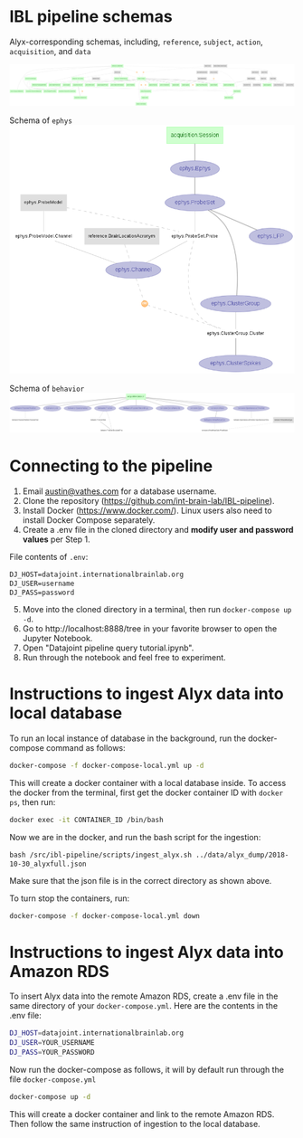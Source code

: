 # IBL pipeline schemas

Alyx-corresponding schemas, including, `reference`, `subject`, `action`, `acquisition`, and `data`

![Alyx_corresponding erd](images/alyx_erd.png)

Schema of `ephys`
![Ephys erd](images/ephys_erd.png)

Schema of `behavior`
![Behavior erd](images/behavior_erd.png)

# Connecting to the pipeline

1. Email austin@vathes.com for a database username.
2. Clone the repository (https://github.com/int-brain-lab/IBL-pipeline).
3. Install Docker (https://www.docker.com/). Linux users also need to install Docker Compose separately.
4. Create a .env file in the cloned directory and **modify user and password values** per Step 1.

  File contents of ``.env``:
  ```
  DJ_HOST=datajoint.internationalbrainlab.org
  DJ_USER=username
  DJ_PASS=password
  ```

5. Move into the cloned directory in a terminal, then run `docker-compose up -d`.
6. Go to http://localhost:8888/tree in your favorite browser to open the Jupyter Notebook.
7. Open "Datajoint pipeline query tutorial.ipynb".
8. Run through the notebook and feel free to experiment.

# Instructions to ingest Alyx data into local database

To run an local instance of database in the background, run the docker-compose command as follows:

```bash
docker-compose -f docker-compose-local.yml up -d
```

This will create a docker container with a local database inside. To access the docker from the terminal, first get the docker container ID with `docker ps`, then run:

```bash
docker exec -it CONTAINER_ID /bin/bash
```

Now we are in the docker, and run the bash script for the ingestion:

```
bash /src/ibl-pipeline/scripts/ingest_alyx.sh ../data/alyx_dump/2018-10-30_alyxfull.json
```

Make sure that the json file is in the correct directory as shown above.

To turn stop the containers, run:

```bash
docker-compose -f docker-compose-local.yml down
```





# Instructions to ingest Alyx data into Amazon RDS

To insert Alyx data into the remote Amazon RDS, create a .env file in the same directory of your `docker-compose.yml`. Here are the contents in the .env file:

```bash
DJ_HOST=datajoint.internationalbrainlab.org
DJ_USER=YOUR_USERNAME
DJ_PASS=YOUR_PASSWORD
```

Now run the docker-compose as follows, it will by default run through the file `docker-compose.yml`

```bash
docker-compose up -d
```

This will create a docker container and link to the remote Amazon RDS. Then follow the same instruction of ingestion to the local database.
